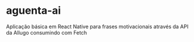 # aguenta-ai
Aplicação básica em React Native para frases motivacionais através da API da Allugo consumindo com Fetch
